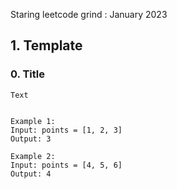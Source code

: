 Staring leetcode grind : January 2023

## 1. Template
### 0. Title
```text
Text


Example 1:
Input: points = [1, 2, 3]
Output: 3

Example 2:
Input: points = [4, 5, 6]
Output: 4
```